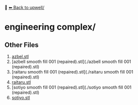 📁 [⬅ Back to upwell/](../README.md)

# engineering complex/


## Other Files
1. [azbel.stl](./azbel.stl)
2. [azbell smooth fill 001 (repaired).stl](./azbell smooth fill 001 (repaired).stl)
3. [raitaru smooth fill 001 (repaired).stl](./raitaru smooth fill 001 (repaired).stl)
4. [raitaru.stl](./raitaru.stl)
5. [sotiyo smooth fill 001 (repaired).stl](./sotiyo smooth fill 001 (repaired).stl)
6. [sotiyo.stl](./sotiyo.stl)